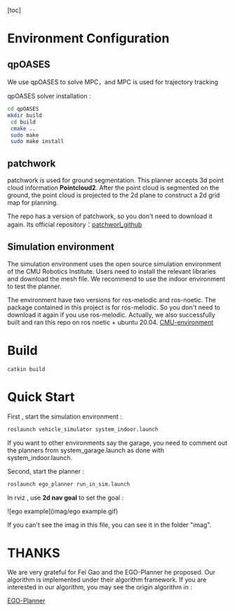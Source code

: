 [toc]

# Environment Configuration

## qpOASES

We use qpOASES to solve MPC，and MPC is used for trajectory tracking

qpOASES  solver installation :

```bash
cd qpOASES
mkdir build
 cd build
 cmake ..
 sudo make
 sudo make install
```

## patchwork

patchwork is used for ground segmentation. This planner accepts 3d point cloud information **Pointcloud2**. After the point cloud is segmented on the ground, the point cloud is projected to the 2d plane to construct a 2d grid map for planning.

The repo has a version of patchwork, so you don't need to download it again.
Its official repository：[patchworl_github](https://github.com/LimHyungTae/patchwork)

## Simulation environment

The simulation environment uses the open source simulation environment of the CMU Robotics Institute. Users  need to install the relevant libraries and download the mesh file. We recommend to use the indoor environment to test the planner.

The environment have two versions for ros-melodic and ros-noetic. The package contained in this project is for ros-melodic.
So you don't need to download it again if you use ros-melodic.
Actually, we also successfully built and ran this repo on ros noetic + ubuntu 20.04.
[CMU-environment](https://www.cmu-exploration.com/)

# Build
```
catkin build
```

# Quick Start

First , start the simulation environment :

```bash
roslaunch vehicle_simulator system_indoor.launch
```

If you want to other environments say the garage, you need to comment out the planners from system_garage.launch as done with system_indoor.launch.

Second, start the planner :

```bash
roslaunch ego_planner run_in_sim.launch
```

In rviz , use  **2d nav goal** to set the goal :

![ego example](imag/ego example.gif)

If you can't see the imag in this file, you can see it in the folder "imag".

# THANKS

We are very grateful for Fei Gao and the EGO-Planner he proposed. Our algorithm is implemented under their algorithm framework. If you are interested in our algorithm, you may see the origin algorithm in :

[EGO-Planner](https://github.com/ZJU-FAST-Lab/ego-planner)


